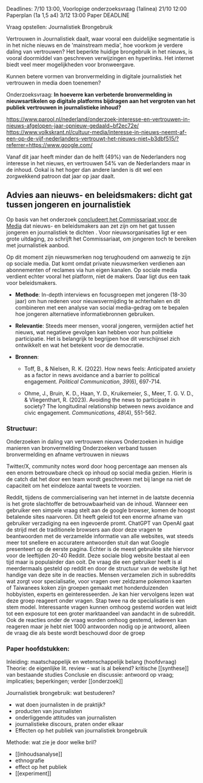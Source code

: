Deadlines:
7/10 13:00, Voorlopige onderzoeksvraag (1alinea)
21/10 12:00 Paperplan (1a 1,5 a4)
3/12 13:00 Paper DEADLINE

Vraag opstellen:
Journalistiek Brongebruik

Vertrouwen in Journalistiek daalt, waar vooral een duidelijke segmentatie is in het niche nieuws en de 'mainstream media', hoe voorkom je verdere daling van vertrouwen? Het beperkte huidige brongebruik in het nieuws, is vooral doormiddel van geschreven verwijzingen en hyperlinks. Het internet biedt veel meer mogelijkheden voor bronweergave.

Kunnen betere vormen van bronvermelding in digitale journalistiek het vertrouwen in media doen toenemen?


Onderzoeksvraag: **In hoeverre kan verbeterde bronvermelding in nieuwsartikelen op digitale platforms bijdragen aan het vergroten van het publiek vertrouwen in journalistieke inhoud?**

https://www.parool.nl/nederland/onderzoek-interesse-en-vertrouwen-in-nieuws-afgelopen-jaar-opnieuw-gedaald~bf2ec72e/
https://www.volkskrant.nl/cultuur-media/interesse-in-nieuws-neemt-af-een-op-de-vijf-nederlanders-vertrouwt-het-nieuws-niet~b3dbf515/?referrer=https://www.google.com/

Vanaf dit jaar heeft minder dan de helft (49%) van de Nederlanders nog interesse in het nieuws, en vertrouwen 54% van de Nederlanders maar in de inhoud. Ookal is het hoger dan andere landen is dit wel een zorgwekkend patroon dat jaar op jaar daalt. 


## Advies aan nieuws- en beleidsmakers: dicht gat tussen jongeren en journalistiek

Op basis van het onderzoek [concludeert het Commissariaat voor de Media](https://www.cvdm.nl/nieuws/onderzoeksrapport-jongeren-nieuws-en-sociale-media-een-blik-op-de-toekomst-van-het-nieuws/) dat nieuws- en beleidsmakers aan zet zijn om het gat tussen jongeren en journalistiek te dichten . Voor nieuwsorganisaties ligt er een grote uitdaging, zo schrijft het Commissariaat, om jongeren toch te bereiken met journalistiek aanbod.

Op dit moment zijn nieuwsmerken nog terughoudend om aanwezig te zijn op sociale media. Dat komt omdat private nieuwsmerken verdienen aan abonnementen of reclames via hun eigen kanalen. Op sociale media verdient echter vooral het platform, niet de makers. Daar ligt dus een taak voor beleidsmakers.



- **Methode**: In-depth interviews en focusgroepen met jongeren (18-30 jaar) om hun redenen voor nieuwsvermijding te achterhalen en dit combineren met een analyse van social media-gedrag om te bepalen hoe jongeren alternatieve informatiebronnen gebruiken.
- **Relevantie**: Steeds meer mensen, vooral jongeren, vermijden actief het nieuws, wat negatieve gevolgen kan hebben voor hun politieke participatie. Het is belangrijk te begrijpen hoe dit verschijnsel zich ontwikkelt en wat het betekent voor de democratie.
- **Bronnen**:  
    
    - Toff, B., & Nielsen, R. K. (2022). How news feels: Anticipated anxiety as a factor in news avoidance and a barrier to political engagement. _Political Communication_, _39_(6), 697-714.  
    
    - Ohme, J., Bruin, K. D., Haan, Y. D., Kruikemeier, S., Meer, T. G. V. D., & Vliegenthart, R. (2023). Avoiding the news to participate in society? The longitudinal relationship between news avoidance and civic engagement. _Communications_, _48_(4), 551-562.



### Structuur:

Onderzoeken in daling van vertrouwen nieuws
Onderzoeken in huidige manieren van bronvermelding
Onderzoeken verband tussen bronvermelding en afname vertrouwen in nieuws

Twitter/X, community notes word door hoog percentage aan mensen als een enorm betrouwbare check op inhoud op social media gezien. 
	Hierin is de catch dat het door een team wordt geschreven met bij lange na niet de capaciteit om het eindeloze aantal tweets te voorzien.

Reddit, tijdens de commercialisering van het internet in de laatste decennia is het grote slachtoffer de betrouwbaarheid van de inhoud. Wanneer een gebruiker een simpele vraag stelt aan de google browser, komen de hoogst betalende sites naarvoren. Dit heeft geleid tot een enorme afname van gebruiker verzadiging na een ingevoerde promt.
ChatGPT van OpenAI gaat de strijd met de traditionele browsers aan door deze vragen te beantwoorden met de verzamelde informatie van alle websites, wat steeds meer tot snellere en accuratere antwoorden stuit dan wat Google presenteert op de eerste pagina. 
Echter is de meest gebruikte site hiervoor voor de leeftijden 20-40 Reddit. Deze sociale blog website bestaat al een tijd maar is populairder dan ooit. De vraag die een gebruiker heeft is al meerdermaals gesteld op reddit en door de structuur van de website ligt het handige van deze site in de reacties. Mensen verzamelen zich in subreddits wat zorgt voor specialisatie, voor vragen over zeldzame pokemon kaarten of Taiwanees koken zijn groepen gemaakt met honderduizenden hobbyisten, experts en geinteresseerden. 
Je kan hier vervolgens lezen wat deze groep reageert onder vragen.
Stap twee na de specialisatie is een stem model. Interessante vragen kunnen omhoog gestemd worden wat leidt tot een exposure tot een groter marktaandeel van aandacht in de subreddit. Ook de reacties onder de vraag worden omhoog gestemd, iedereen kan reageren maar je hebt niet 1000 antwoorden nodig op je antwoord, alleen de vraag die als beste wordt beschouwd door de groep


### Paper hoofdstukken:
Inleiding: maatschappelijk en wetenschappelijk belang (hoofdvraag)
Theorie: de eigenlijke lit. review - wat is al bekend? kritische [[synthese]] van bestaande studies
Conclusie en discussie: antwoord op vraag; implicaties; beperkingen; verder [[onderzoek]]

Journalistiek brongebruik: wat bestuderen?
- wat doen journalisten in de praktijk?
- producten van journalisten
- onderliggende attitudes van journalisten
- journalistieke discours, praten onder elkaar
- Effecten op het publiek van journalistiek brongebruik

Methode: wat zie je door welke bril?
- [[inhoudsanalyse]]
- ethnografie
- effect op het publiek
- [[experiment]]